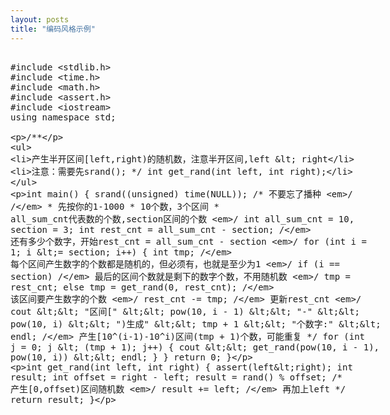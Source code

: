 ```yaml
---
layout: posts
title: "编码风格示例"
---
```


<xmp class="prettyprint">
#include <stdlib.h>
#include <time.h>
#include <math.h>
#include <assert.h>
#include <iostream>
using namespace std;

/**
 * 产生半开区间[left,right)的随机数，注意半开区间,left < right
 * 注意：需要先srand();
 */
int get_rand(int left, int right);

int main() {
	srand((unsigned) time(NULL)); /* 不要忘了播种 */
	/*
	 * 先按你的1-1000
	 * 10个数，3个区间
	 * all_sum_cnt代表数的个数,section区间的个数
	 */
	int all_sum_cnt = 10, section = 3;
	int rest_cnt = all_sum_cnt - section; /* 还有多少个数字，开始rest_cnt = all_sum_cnt - section */
	for (int i = 1; i <= section; i++) {
		int tmp; /* 每个区间产生数字的个数都是随机的，但必须有，也就是至少为1 */
		if (i == section) /* 最后的区间个数就是剩下的数字个数，不用随机数 */
			tmp = rest_cnt;
		else
			tmp = get_rand(0, rest_cnt); /* 该区间要产生数字的个数 */
		rest_cnt -= tmp; /* 更新rest_cnt */
		cout << "区间[" << pow(10, i - 1) << "-" << pow(10, i) << ")生成" << tmp + 1
				<< "个数字:" << endl;
		/* 产生[10^(i-1)-10^i)区间(tmp + 1)个数，可能重复 */
		for (int j = 0; j < (tmp + 1); j++) {
			cout << get_rand(pow(10, i - 1), pow(10, i)) << endl;
		}
	}
	return 0;
}

int get_rand(int left, int right) {
	assert(left<right);
	int result;
	int offset = right - left;
	result = rand() % offset; /* 产生[0,offset)区间随机数 */
	result += left; /* 再加上left */
	return result;
}

</xmp>